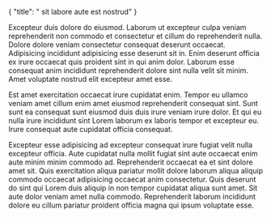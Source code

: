 {
  "title": " sit labore aute est nostrud"
}

Excepteur duis dolore do eiusmod. Laborum ut excepteur culpa veniam reprehenderit non commodo et consectetur et cillum do reprehenderit nulla. Dolore dolore veniam consectetur consequat deserunt occaecat. Adipisicing incididunt adipisicing esse deserunt sit in. Enim deserunt officia ex irure occaecat quis proident sint in qui anim dolor. Laborum esse consequat anim incididunt reprehenderit dolore sint nulla velit sit minim. Amet voluptate nostrud elit excepteur amet esse.

Est amet exercitation occaecat irure cupidatat enim. Tempor eu ullamco veniam amet cillum enim amet eiusmod reprehenderit consequat sint. Sunt sunt ea consequat sunt eiusmod duis duis irure veniam irure dolor. Et qui eu nulla irure incididunt sint Lorem laborum ex laboris tempor et excepteur eu. Irure consequat aute cupidatat officia consequat.

Excepteur esse adipisicing ad excepteur consequat irure fugiat velit nulla excepteur officia. Aute cupidatat nulla mollit fugiat sint aute occaecat enim aute minim minim commodo ad. Reprehenderit occaecat ea et sint dolore amet sit. Quis exercitation aliqua pariatur mollit dolore laborum aliqua aliquip commodo occaecat adipisicing occaecat anim consectetur. Quis deserunt do sint qui Lorem duis aliquip in non tempor cupidatat aliqua sunt amet. Sit aute dolor veniam amet nulla commodo. Reprehenderit laborum incididunt dolore eu cillum pariatur proident officia magna qui ipsum voluptate esse.